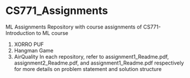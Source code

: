# CS771_Assignments
ML Assignments
Repository with course assignments of CS771- Introduction to ML course

1. XORRO PUF
2. Hangman Game
3. AirQuality
In each repository, refer to assignment1_Readme.pdf, assignment2_Readme.pdf, and assignment1_Readme.pdf respectively for more details on problem statement and solution structure
